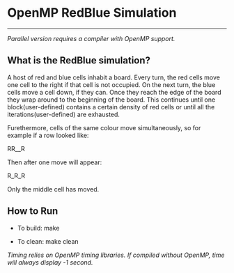 # OpenMP RedBlue Simulation
***

*Parallel version requires a compiler with OpenMP support.*

## What is the RedBlue simulation?

A host of red and blue cells inhabit a board. Every turn, the red cells move one cell to the
right if that cell is not occupied. On the next turn, the blue cells move a cell down, if they
can. Once they reach the edge of the board they wrap around to the beginning of the board. This
continues until one block(user-defined) contains a certain density of red cells or until all the
iterations(user-defined) are exhausted.

Furethermore, cells of the same colour move simultaneously, so for example if a row looked like:
<Space is S>

RR__R

Then after one move will appear:

R_R_R

Only the middle cell has moved.

## How to Run

* To build:
    make

* To clean:
    make clean

*Timing relies on OpenMP timing libraries. If compiled without OpenMP, time will always display -1 second.*